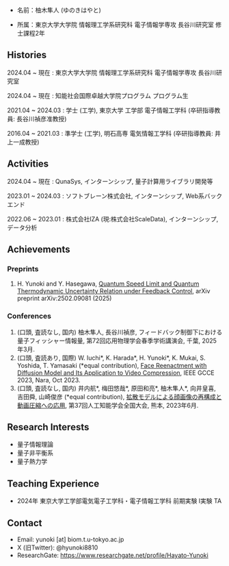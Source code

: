 
- 名前：柚木隼人 (ゆのきはやと)

- 所属：東京大学大学院 情報理工学系研究科 電子情報学専攻 長谷川研究室 修士課程2年

## Histories
2024.04 ~ 現在 : 東京大学大学院 情報理工学系研究科 電子情報学専攻 長谷川研究室

2024.04 ~ 現在 : 知能社会国際卓越大学院プログラム プログラム生

2021.04 ~ 2024.03 : 学士 (工学), 東京大学 工学部 電子情報工学科 (卒研指導教員: 長谷川禎彦准教授)

2016.04 ~ 2021.03 : 準学士 (工学), 明石高専 電気情報工学科 (卒研指導教員: 井上一成教授)

## Activities
2024.04 ~ 現在 : QunaSys, インターンシップ, 量子計算用ライブラリ開発等

2023.01 ~ 2024.03 : ソフトブレーン株式会社, インターンシップ, Web系バックエンド

2022.06 ~ 2023.01 : 株式会社IZA (現:株式会社ScaleData), インターンシップ, データ分析

## Achievements

### Preprints
1. H. Yunoki and Y. Hasegawa, [Quantum Speed Limit and Quantum Thermodynamic Uncertainty Relation under Feedback Control](https://arxiv.org/abs/2502.09081), arXiv preprint arXiv:2502.09081 (2025)

### Conferences
1. (口頭, 査読なし, 国内) 柚木隼人, 長谷川禎彦, フィードバック制御下における量子フィッシャー情報量, 第72回応用物理学会春季学術講演会, 千葉, 2025年3月.
2. (口頭, 査読あり, 国際) W. Iuchi\*, K. Harada\*, H. Yunoki\*, K. Mukai, S. Yoshida, T. Yamasaki (*equal contribution), [Face Reenactment with Diffusion Model and Its Application to Video Compression](https://ieeexplore.ieee.org/document/10315329), IEEE GCCE 2023, Nara, Oct 2023.
3. (口頭, 査読なし, 国内) 井内航\*, 梅田悠哉\*, 原田和亮\*, 柚木隼人\*, 向井皇喜, 吉田舜, 山崎俊彦 (*equal contribution), [拡散モデルによる顔画像の再構成と動画圧縮への応用](https://www.jstage.jst.go.jp/article/pjsai/JSAI2023/0/JSAI2023_3D5GS203/_article/-char/ja/), 第37回人工知能学会全国大会, 熊本, 2023年6月.

## Research Interests
- 量子情報理論
- 量子非平衡系
- 量子熱力学

## Teaching Experience
- 2024年 東京大学工学部電気電子工学科・電子情報工学科 前期実験 I実験 TA

## Contact
- Email:  yunoki [at] biom.t.u-tokyo.ac.jp
- X (旧Twitter): @hyunoki8810
- ResearchGate: https://www.researchgate.net/profile/Hayato-Yunoki